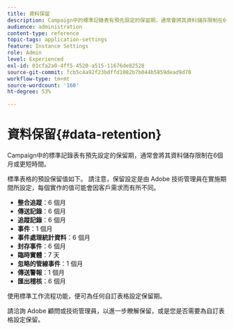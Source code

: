 ```yaml
---
title: 資料保留
description: Campaign中的標準記錄表有預先設定的保留期，通常會將其資料儲存限制在6個月或更短時間。 了解標準表格的預設保留值。
audience: administration
content-type: reference
topic-tags: application-settings
feature: Instance Settings
role: Admin
level: Experienced
exl-id: 01cfa2a0-4ff5-4520-a515-11676de82528
source-git-commit: fcb5c4a92f23bdffd1082b7b044b5859dead9d70
workflow-type: tm+mt
source-wordcount: '160'
ht-degree: 53%

---
```


# 資料保留{#data-retention}

Campaign中的標準記錄表有預先設定的保留期，通常會將其資料儲存限制在6個月或更短時間。

標準表格的預設保留值如下。 請注意，保留設定是由 Adobe 技術管理員在實施期間所設定，每個實作的值可能會因客戶需求而有所不同。

* **整合追蹤**：6 個月
* **傳送記錄**：6 個月
* **追蹤記錄**：6 個月
* **事件**：1 個月
* **事件處理統計資料**：6 個月
* **封存事件**：6 個月
* **臨時實體**：7 天
* **忽略的管線事件**：1 個月
* **傳送警報**：1 個月
* **匯出稽核**：6 個月

使用標準工作流程功能，便可為任何自訂表格設定保留期。

請洽詢 Adobe 顧問或技術管理員，以進一步瞭解保留，或是您是否需要為自訂表格設定保留。
